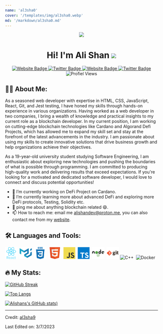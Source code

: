 ```yaml
---
name: 'al3sha0'
cover: '/templates/img/al3sha0.webp'
md: '/markdown/al3sha0.md'
---
```



<div id="header" align="center">
  <img src="https://cdn.discordapp.com/attachments/1035981275196047401/1082383442718773318/1671189244148.jpg" width=200 />
</div>

<div id="hey" align="center">
  <h1>
    Hi!
    I'm Ali Shan
    <img src="https://media.giphy.com/media/hvRJCLFzcasrR4ia7z/giphy.gif" width=40 />
  </h1>
</div>

<div id="badges" align="center">
  <a href="mailto:alishandev@proton.me">
    <img src="https://img.shields.io/badge/-Email%20Me-red?style=for-the-badge" alt="Website Badge"/>
  </a>
  <a href="https://t.me/al3shan">
    <img src="https://img.shields.io/badge/Telegram-blue?style=for-the-badge&logo=telegram&logoColor=white" alt="Twitter Badge"/>
  </a>
  <a href="https://al3sha9.github.io/portfolio/">
    <img src="https://img.shields.io/badge/-My%20Website-red?style=for-the-badge" alt="Website Badge"/>
  </a>
  <a href="https://twitter.com/alishxn_">
    <img src="https://img.shields.io/badge/Twitter-blue?style=for-the-badge&logo=twitter&logoColor=white" alt="Twitter Badge"/>
  </a>
</div>

<div id="profile-views" align="center">
  <img src="https://komarev.com/ghpvc/?username=al3sha9&style=flat-square&color=blue" alt="Profiel Views"/>
</div>


## :man_technologist: About Me:
As a seasoned web developer with expertise in HTML, CSS, JavaScript, React, Git, and Jest testing, I have honed my skills through hands-on experience in various organizations. Having worked as a web developer in two companies, I bring a wealth of knowledge and practical insights to my current role as a blockchain developer. In my current position, I am working on cutting-edge blockchain technologies like Cardano and Algorand Defi Projects, which has allowed me to expand my skill set and stay at the forefront of the latest advancements in the industry. I am passionate about using my skills to create innovative solutions that drive business growth and help organizations achieve their objectives.

As a 19-year-old university student studying Software Engineering, I am enthusiastic about exploring new technologies and pushing the boundaries of what is possible through programming. I am committed to producing high-quality work and delivering results that exceed expectations. If you're looking for a motivated and dedicated software developer, I would love to connect and discuss potential opportunities!

- 🔭 I’m currently working on DeFi Project on Cardano.
- 🌱 I’m currently learning more about advanced DeFi and exploring more DeFi protocols, Testing, Solidity etc.
- 💬 ping me about anything blockchain related :smile:.
- 📫 How to reach me: email me [alishandev@proton.me](mailto:alishandev@proton.me), you can also contact me from my [website](https://al3sha9.github.io/portfolio/).


## :hammer_and_wrench: Languages and Tools:
<div>
  <img src="https://github.com/devicons/devicon/blob/master/icons/react/react-original-wordmark.svg" title="React" alt="React" width="40" height="40"/>&nbsp;
  <img src="https://github.com/devicons/devicon/blob/master/icons/materialui/materialui-original.svg" title="Material UI" alt="Material UI" width="40" height="40"/>&nbsp;
  <img src="https://github.com/devicons/devicon/blob/master/icons/css3/css3-plain-wordmark.svg"  title="CSS3" alt="CSS" width="40" height="40"/>&nbsp;
  <img src="https://github.com/devicons/devicon/blob/master/icons/html5/html5-original.svg" title="HTML5" alt="HTML" width="40" height="40"/>&nbsp;
  <img src="https://github.com/devicons/devicon/blob/master/icons/javascript/javascript-original.svg" title="JavaScript" alt="JavaScript" width="40" height="40"/>&nbsp;
  <img src="https://github.com/devicons/devicon/blob/master/icons/typescript/typescript-original.svg" title="TypeScript" alt="TypeScript" width="40" height="40"/>&nbsp;
  <img src="https://github.com/devicons/devicon/blob/master/icons/nodejs/nodejs-original-wordmark.svg" title="NodeJS" alt="NodeJS" width="40" height="40"/>&nbsp;
  <img src="https://github.com/devicons/devicon/blob/master/icons/git/git-original-wordmark.svg" title="Git" **alt="Git" width="40" height="40"/>
    <img src="https://cdn.jsdelivr.net/gh/devicons/devicon/icons/cplusplus/cplusplus-original.svg" title="C++" alt="C++" width="40" height="40"/>&nbsp;
    <img src="https://cdn.jsdelivr.net/gh/devicons/devicon/icons/docker/docker-original.svg" title="Docker" alt="Docker" width="40" height="40"/>&nbsp;
</div>
 

  
## :fire: My Stats:
[![GitHub Streak](http://github-readme-streak-stats.herokuapp.com?user=al3sha9&theme=dark&background=000000)](https://git.io/streak-stats)



[![Top Langs](https://github-readme-stats.vercel.app/api/top-langs/?username=al3sha9&layout=compact&theme=vision-friendly-dark)](https://github.com/anuraghazra/github-readme-stats)

[![Alishans's GitHub stats](https://github-readme-stats.vercel.app/api?username=al3sha9&show_icons=true&theme=radical))](https://github.com/al3sha9/github-readme-stats)


------

Credit: [al3sha9](https://github.com/al3sha9)

Last Edited on: 3/7/2023
